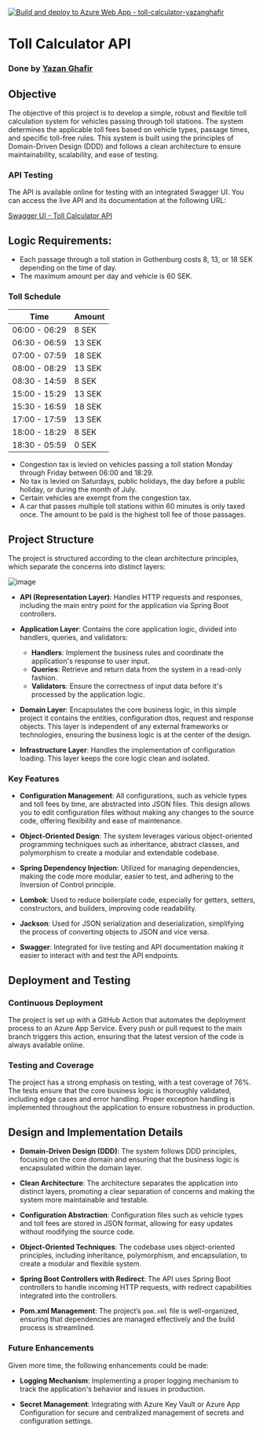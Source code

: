 [![Build and deploy to Azure Web App - toll-calculator-yazanghafir](https://github.com/YazanGhafir/toll-calculator/actions/workflows/master_toll-calculator-yazanghafir.yml/badge.svg)](https://github.com/YazanGhafir/toll-calculator/actions/workflows/master_toll-calculator-yazanghafir.yml)

# Toll Calculator API 
### Done by [Yazan Ghafir](https://yazanghafir.com)

## Objective

The objective of this project is to develop a simple, robust and flexible toll calculation system for vehicles passing through toll stations. The system determines the applicable toll fees based on vehicle types, passage times, and specific toll-free rules. This system is built using the principles of Domain-Driven Design (DDD) and follows a clean architecture to ensure maintainability, scalability, and ease of testing.

### API Testing

The API is available online for testing with an integrated Swagger UI. You can access the live API and its documentation at the following URL:

[Swagger UI - Toll Calculator API](https://toll-calculator-yazanghafir.azurewebsites.net/)

## Logic Requirements:

- Each passage through a toll station in Gothenburg costs 8, 13, or 18 SEK depending on the time of day.
- The maximum amount per day and vehicle is 60 SEK.

### Toll Schedule

| Time             | Amount  |
|------------------|---------|
| 06:00 - 06:29    | 8 SEK   |
| 06:30 - 06:59    | 13 SEK  |
| 07:00 - 07:59    | 18 SEK  |
| 08:00 - 08:29    | 13 SEK  |
| 08:30 - 14:59    | 8 SEK   |
| 15:00 - 15:29    | 13 SEK  |
| 15:30 - 16:59    | 18 SEK  |
| 17:00 - 17:59    | 13 SEK  |
| 18:00 - 18:29    | 8 SEK   |
| 18:30 - 05:59    | 0 SEK   |

- Congestion tax is levied on vehicles passing a toll station Monday through Friday between 06:00 and 18:29.
- No tax is levied on Saturdays, public holidays, the day before a public holiday, or during the month of July.
- Certain vehicles are exempt from the congestion tax.
- A car that passes multiple toll stations within 60 minutes is only taxed once. The amount to be paid is the highest toll fee of those passages.

## Project Structure

The project is structured according to the clean architecture principles, which separate the concerns into distinct layers:

![image](https://github.com/user-attachments/assets/91a51137-ce87-4782-9acb-5253e2547217)

- **API (Representation Layer)**: Handles HTTP requests and responses, including the main entry point for the application via Spring Boot controllers.
  
- **Application Layer**: Contains the core application logic, divided into handlers, queries, and validators:
  - **Handlers**: Implement the business rules and coordinate the application's response to user input.
  - **Queries**: Retrieve and return data from the system in a read-only fashion.
  - **Validators**: Ensure the correctness of input data before it's processed by the application logic.

- **Domain Layer**: Encapsulates the core business logic, in this simple project it contains the entities, configuration dtos, request and response objects. This layer is independent of any external frameworks or technologies, ensuring the business logic is at the center of the design.

- **Infrastructure Layer**: Handles the implementation of configuration loading. This layer keeps the core logic clean and isolated.

### Key Features

- **Configuration Management**: All configurations, such as vehicle types and toll fees by time, are abstracted into JSON files. This design allows you to edit configuration files without making any changes to the source code, offering flexibility and ease of maintenance.

- **Object-Oriented Design**: The system leverages various object-oriented programming techniques such as inheritance, abstract classes, and polymorphism to create a modular and extendable codebase.

- **Spring Dependency Injection**: Utilized for managing dependencies, making the code more modular, easier to test, and adhering to the Inversion of Control principle.

- **Lombok**: Used to reduce boilerplate code, especially for getters, setters, constructors, and builders, improving code readability.

- **Jackson**: Used for JSON serialization and deserialization, simplifying the process of converting objects to JSON and vice versa.

- **Swagger**: Integrated for live testing and API documentation making it easier to interact with and test the API endpoints.

## Deployment and Testing

### Continuous Deployment

The project is set up with a GitHub Action that automates the deployment process to an Azure App Service. Every push or pull request to the main branch triggers this action, ensuring that the latest version of the code is always available online.

### Testing and Coverage

The project has a strong emphasis on testing, with a test coverage of 76%. The tests ensure that the core business logic is thoroughly validated, including edge cases and error handling. Proper exception handling is implemented throughout the application to ensure robustness in production.

## Design and Implementation Details

- **Domain-Driven Design (DDD)**: The system follows DDD principles, focusing on the core domain and ensuring that the business logic is encapsulated within the domain layer.

- **Clean Architecture**: The architecture separates the application into distinct layers, promoting a clear separation of concerns and making the system more maintainable and testable.

- **Configuration Abstraction**: Configuration files such as vehicle types and toll fees are stored in JSON format, allowing for easy updates without modifying the source code.

- **Object-Oriented Techniques**: The codebase uses object-oriented principles, including inheritance, polymorphism, and encapsulation, to create a modular and flexible system.

- **Spring Boot Controllers with Redirect**: The API uses Spring Boot controllers to handle incoming HTTP requests, with redirect capabilities integrated into the controllers.

- **Pom.xml Management**: The project’s `pom.xml` file is well-organized, ensuring that dependencies are managed effectively and the build process is streamlined.

### Future Enhancements

Given more time, the following enhancements could be made:

- **Logging Mechanism**: Implementing a proper logging mechanism to track the application's behavior and issues in production.

- **Secret Management**: Integrating with Azure Key Vault or Azure App Configuration for secure and centralized management of secrets and configuration settings.
